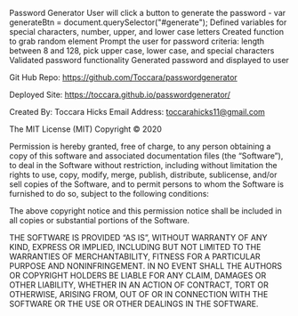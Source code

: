 Password Generator
User will click a button to generate the password - var generateBtn = document.querySelector("#generate");
Defined variables for special characters, number, upper, and lower case letters
Created function to grab random element
Prompt the user for password criteria: length between 8 and 128, pick upper case, lower case, and special characters
Validated password functionality
Generated password and displayed to user

Git Hub Repo: https://github.com/Toccara/passwordgenerator

Deployed Site: https://toccara.github.io/passwordgenerator/

Created By: Toccara Hicks
Email Address: toccarahicks11@gmail.com

The MIT License (MIT)
Copyright © 2020 <Toccara Hicks>

Permission is hereby granted, free of charge, to any person obtaining a copy of this software and associated documentation files (the “Software”), to deal in the Software without restriction, including without limitation the rights to use, copy, modify, merge, publish, distribute, sublicense, and/or sell copies of the Software, and to permit persons to whom the Software is furnished to do so, subject to the following conditions:

The above copyright notice and this permission notice shall be included in all copies or substantial portions of the Software.

THE SOFTWARE IS PROVIDED “AS IS”, WITHOUT WARRANTY OF ANY KIND, EXPRESS OR IMPLIED, INCLUDING BUT NOT LIMITED TO THE WARRANTIES OF MERCHANTABILITY, FITNESS FOR A PARTICULAR PURPOSE AND NONINFRINGEMENT. IN NO EVENT SHALL THE AUTHORS OR COPYRIGHT HOLDERS BE LIABLE FOR ANY CLAIM, DAMAGES OR OTHER LIABILITY, WHETHER IN AN ACTION OF CONTRACT, TORT OR OTHERWISE, ARISING FROM, OUT OF OR IN CONNECTION WITH THE SOFTWARE OR THE USE OR OTHER DEALINGS IN THE SOFTWARE.
